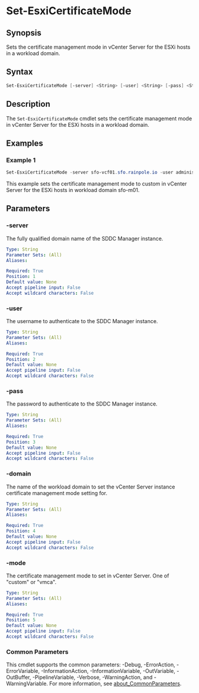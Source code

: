 # Set-EsxiCertificateMode

## Synopsis

Sets the certificate management mode in vCenter Server for the ESXi hosts in a workload domain.

## Syntax

```powershell
Set-EsxiCertificateMode [-server] <String> [-user] <String> [-pass] <String> [-domain] <String> [-mode] <String> [<CommonParameters>]
```

## Description

The `Set-EsxiCertificateMode` cmdlet sets the certificate management mode in vCenter Server for the ESXi hosts in a workload domain.

## Examples

### Example 1

```powershell
Set-EsxiCertificateMode -server sfo-vcf01.sfo.rainpole.io -user administrator@vsphere.local -pass VMw@re1! -domain sfo-m01 -mode custom
```

This example sets the certificate management mode to custom in vCenter Server for the ESXi hosts in workload domain sfo-m01.

## Parameters

### -server

The fully qualified domain name of the SDDC Manager instance.

```yaml
Type: String
Parameter Sets: (All)
Aliases:

Required: True
Position: 1
Default value: None
Accept pipeline input: False
Accept wildcard characters: False
```

### -user

The username to authenticate to the SDDC Manager instance.

```yaml
Type: String
Parameter Sets: (All)
Aliases:

Required: True
Position: 2
Default value: None
Accept pipeline input: False
Accept wildcard characters: False
```

### -pass

The password to authenticate to the SDDC Manager instance.

```yaml
Type: String
Parameter Sets: (All)
Aliases:

Required: True
Position: 3
Default value: None
Accept pipeline input: False
Accept wildcard characters: False
```

### -domain

The name of the workload domain to set the vCenter Server instance certificate management mode setting for.

```yaml
Type: String
Parameter Sets: (All)
Aliases:

Required: True
Position: 4
Default value: None
Accept pipeline input: False
Accept wildcard characters: False
```

### -mode

The certificate management mode to set in vCenter Server.
One of "custom" or "vmca".

```yaml
Type: String
Parameter Sets: (All)
Aliases:

Required: True
Position: 5
Default value: None
Accept pipeline input: False
Accept wildcard characters: False
```

### Common Parameters

This cmdlet supports the common parameters: -Debug, -ErrorAction, -ErrorVariable, -InformationAction, -InformationVariable, -OutVariable, -OutBuffer, -PipelineVariable, -Verbose, -WarningAction, and -WarningVariable. For more information, see [about_CommonParameters](http://go.microsoft.com/fwlink/?LinkID=113216).
